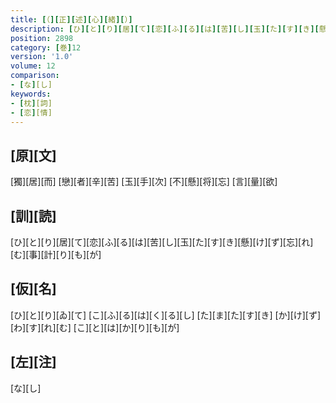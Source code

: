 ```yaml
---
title: [（][正][述][心][緒][）]
description: [ひ][と][り][居][て][恋][ふ][る][は][苦][し][玉][た][す][き][懸][け][ず][忘][れ][む][事][計][り][も][が]
position: 2898
category: [巻]12
version: '1.0'
volume: 12
comparison:
- [な][し]
keywords:
- [枕][詞]
- [恋][情]
---
```


## [原][文]

[獨][居][而] [戀][者][辛][苦] [玉][手][次] [不][懸][将][忘] [言][量][欲]

## [訓][読]

[ひ][と][り][居][て][恋][ふ][る][は][苦][し][玉][た][す][き][懸][け][ず][忘][れ][む][事][計][り][も][が]

## [仮][名]

[ひ][と][り][ゐ][て] [こ][ふ][る][は][く][る][し] [た][ま][た][す][き] [か][け][ず][わ][す][れ][む] [こ][と][は][か][り][も][が]

## [左][注]

[な][し]
